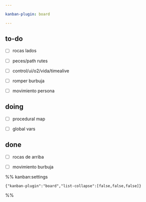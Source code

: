 ```yaml
---

kanban-plugin: board

---
```


## to-do

- [ ] rocas lados
- [ ] peces/path rutes
- [ ] control/ui/o2/vida/timealive
- [ ] romper burbuja
- [ ] movimiento persona


## doing

- [ ] procedural map
- [ ] global vars


## done

- [ ] rocas de arriba
- [ ] movimiento burbuja




%% kanban:settings
```
{"kanban-plugin":"board","list-collapse":[false,false,false]}
```
%%
